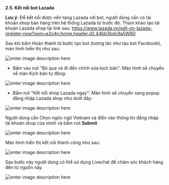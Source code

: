 **2.5. Kết nối bot Lazada**

**Lưu ý**: Để kết nối được nền tảng Lazada với bot, người dùng cần có tài khoản shop bán hàng trên hệ thống Lazada từ trước đó. Tham khảo tạo tài khoản Lazada shop tại link sau: https://www.lazada.vn/sell-on-lazada-register-now?spm=a2o4n.home.header.d2.44bb3bdc9a5W8D

Sau khi bấm Hoàn thành từ bước tạo bot (tương tác như tạo bot Facebook), màn hình hiển thị như sau:

![enter image description here](https://chatbizfly.mediacdn.vn/2023/02/13/chatbot/img_25jpg1676277516.jpg)

-   Bấm vào nút "Bỏ qua và đi đến chỉnh sửa kịch bản": Màn hình sẽ chuyền về màn Kịch bản tự động:

![enter image description here](https://chatbizfly.mediacdn.vn/2023/02/13/chatbot/img_26jpg1676277653.jpg)

-   Bấm nút "Kết nối shop Lazada ngay": Màn hình sẽ chuyển sang popup đăng nhập Lazada shop như dưới đây:

![enter image description here](https://chatbizfly.mediacdn.vn/2023/02/13/chatbot/img_27jpg1676277763.jpg)

Người dùng cần Chọn ngôn ngữ Vietnam và điền vào thông tin đăng nhập tài khoản shop của mình và bấm nút **Submit**

![enter image description here](https://chatbizfly.mediacdn.vn/2023/02/13/chatbot/img_28jpg1676277892.jpg)

Màn hình hiển thị kết nối thành công như sau: 

![enter image description here](https://chatbizfly.mediacdn.vn/2023/02/13/chatbot/img_29jpg1676278006.jpg)

Sau bước này người dùng có thể sử dụng Livechat để chăm sóc khách hàng đến từ nguồn này.

![enter image description here](https://chatbizfly.mediacdn.vn/2023/02/13/chatbot/img_30jpg1676278084.jpg)